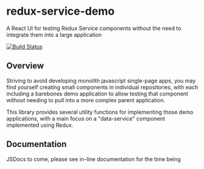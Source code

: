 # redux-service-demo
A React UI for testing Redux Service components without the need to integrate them into a large application

[![Build Status](https://travis-ci.org/danny-wieser/redux-service-demo.svg?branch=master)](https://travis-ci.org/danny-wieser/redux-service-demo)



## Overview

Striving to avoid developing monolith javascript single-page apps, you may find yourself creating small components in individual repositories, with each including a barebones demo application to allow testing that component without needing to pull into a more complex parent application.

This library provides several utility functions for implementing those demo applications, with a main focus on a "data-service" component implemented using Redux.

## Documentation

JSDocs to come, please see in-line documentation for the time being
